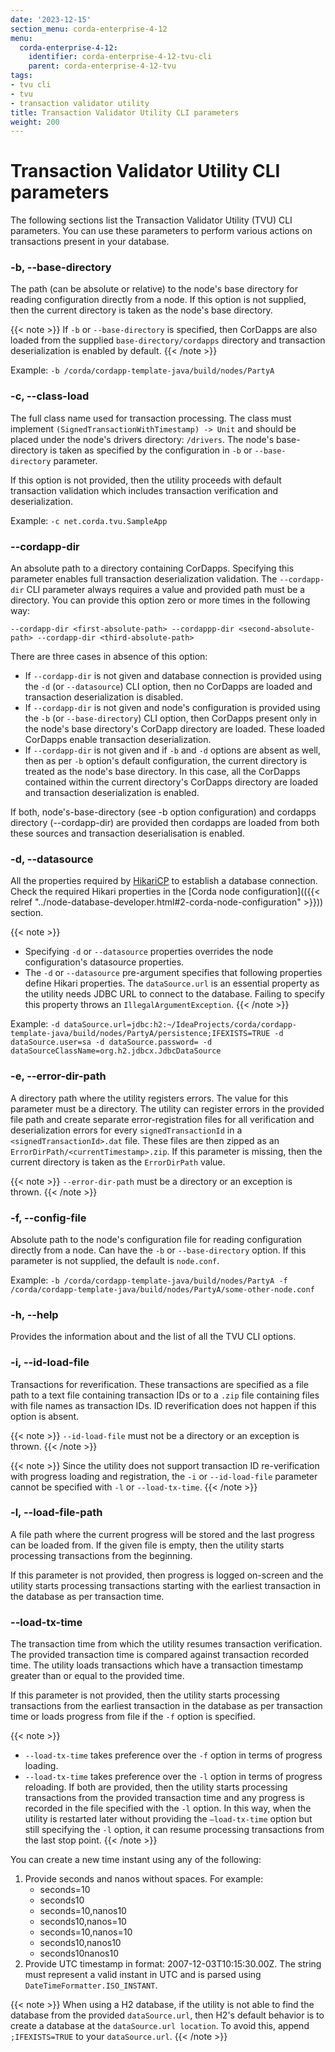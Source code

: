 ```yaml
---
date: '2023-12-15'
section_menu: corda-enterprise-4-12
menu:
  corda-enterprise-4-12:
    identifier: corda-enterprise-4-12-tvu-cli
    parent: corda-enterprise-4-12-tvu
tags:
- tvu cli
- tvu
- transaction validator utility
title: Transaction Validator Utility CLI parameters
weight: 200
---
```


# Transaction Validator Utility CLI parameters

The following sections list the Transaction Validator Utility (TVU) CLI parameters. You can use these parameters to perform various actions on transactions present in your database.

### -b, --base-directory

The path (can be absolute or relative) to the node's base directory for reading configuration directly from a node. If this option is not supplied, then the current directory is taken as the node's base directory.

{{< note >}}
If `-b` or `--base-directory` is specified, then CorDapps are also loaded from the supplied `base-directory/cordapps` directory and transaction deserialization is enabled by default.
{{< /note >}}

Example: `-b /corda/cordapp-template-java/build/nodes/PartyA`

### -c, --class-load

The full class name used for transaction processing. The class must implement `(SignedTransactionWithTimestamp) -> Unit` and should be placed under the node's drivers directory: `/drivers`. The node's base-directory is taken as specified by the configuration in `-b` or `--base-directory` parameter.

If this option is not provided, then the utility proceeds with default transaction validation which includes transaction verification and deserialization.

Example: `-c net.corda.tvu.SampleApp`

### --cordapp-dir

An absolute path to a directory containing CorDapps. Specifying this parameter enables full transaction deserialization validation. The `--cordapp-dir` CLI parameter always requires a value and provided path must be a directory. You can provide this option zero or more times in the following way:

`--cordapp-dir <first-absolute-path> --cordappp-dir <second-absolute-path> --cordapp-dir <third-absolute-path>`

There are three cases in absence of this option:
* If `--cordapp-dir` is not given and database connection is provided using the `-d` (or `--datasource`) CLI option, then no CorDapps are loaded and transaction deserialization is disabled.
* If `--cordapp-dir` is not given and node's configuration is provided using the `-b` (or `--base-directory`) CLI option, then CorDapps present only in the node's base directory's CorDapp directory are loaded. These loaded CorDapps enable transaction deserialization.
* If `--cordapp-dir` is not given and if `-b` and `-d` options are absent as well, then as per `-b` option's default configuration, the current directory is treated as the node's base directory. In this case, all the CorDapps contained within the current directory's CorDapps directory are loaded and transaction deserialization is enabled.

If both, node's-base-directory (see -b option configuration) and cordapps directory (--cordapp-dir) are provided then cordapps are loaded from both these sources and transaction deserialisation is enabled.

### -d, --datasource

All the properties required by [HikariCP](https://github.com/brettwooldridge/HikariCP) to establish a database connection. Check the required Hikari properties in the [Corda node configuration](({{< relref "../node-database-developer.html#2-corda-node-configuration" >}})) section.

{{< note >}}
* Specifying `-d` or `--datasource` properties overrides the node configuration's datasource properties.
* The `-d` or `--datasource` pre-argument specifies that following properties define Hikari properties. The `dataSource.url` is an essential property as the utility needs JDBC URL to connect to the database. Failing to specify this property throws an `IllegalArgumentException`.
{{< /note >}}

Example: `-d dataSource.url=jdbc:h2:~/IdeaProjects/corda/cordapp-template-java/build/nodes/PartyA/persistence;IFEXISTS=TRUE -d  dataSource.user=sa -d dataSource.password= -d dataSourceClassName=org.h2.jdbcx.JdbcDataSource`

### -e, --error-dir-path

A directory path where the utility registers errors. The value for this parameter must be a directory. The utility can register errors in the provided file path and create separate error-registration files for all verification and deserialization errors for every `signedTransactionId` in a `<signedTransactionId>.dat` file. These files are then zipped as an `ErrorDirPath/<currentTimestamp>.zip`. If this parameter is missing, then the current directory is taken as the `ErrorDirPath` value.

{{< note >}}
`--error-dir-path` must be a directory or an exception is thrown.
{{< /note >}}

### -f, --config-file

Absolute path to the node's configuration file for reading configuration directly from a node. Can have the `-b` or `--base-directory` option. If this parameter is not supplied, the default is `node.conf`.

Example: `-b /corda/cordapp-template-java/build/nodes/PartyA -f /corda/cordapp-template-java/build/nodes/PartyA/some-other-node.conf`

### -h, --help

Provides the information about and the list of all the TVU CLI options.

### -i, --id-load-file

Transactions for reverification. These transactions are specified as a file path to a text file containing transaction IDs or to a `.zip` file containing files with file names as transaction IDs.
ID reverification does not happen if this option is absent.

{{< note >}}
`--id-load-file` must not be a directory or an exception is thrown.
{{< /note >}}

{{< note >}}
Since the utility does not support transaction ID re-verification with progress loading and registration, the `-i` or `--id-load-file` parameter cannot be specified with `-l` or `--load-tx-time`.
{{< /note >}}

### -l, --load-file-path

A file path where the current progress will be stored and the last progress can be loaded from. If the given file is empty, then the utility starts processing transactions from the beginning.

If this parameter is not provided, then progress is logged on-screen and the utility starts processing transactions starting with the earliest transaction in the database as per transaction time.

### --load-tx-time

The transaction time from which the utility resumes transaction verification. The provided transaction time is compared against transaction recorded time. The utility loads transactions which have a transaction timestamp greater than or equal to the provided time.

If this parameter is not provided, then the utility starts processing transactions from the earliest transaction in the database as per transaction time or loads progress from file if the `-f` option is specified.

{{< note >}}
* `--load-tx-time` takes preference over the `-f` option in terms of progress loading.
* `--load-tx-time` takes preference over the `-l` option in terms of progress reloading. If both are provided, then the utility starts processing transactions from the provided transaction time and any progress is recorded in the file specified with the `-l` option. In this way, when the utility is restarted later without providing the `–load-tx-time` option but still specifying the `-l` option, it can resume processing transactions from the last stop point.
{{< /note >}}

You can create a new time instant using any of the following:

1. Provide seconds and nanos without spaces. For example:
    * seconds=10
    * seconds10
    * seconds=10,nanos10
    * seconds10,nanos=10
    * seconds=10,nanos=10
    * seconds10,nanos10
    * seconds10nanos10
2. Provide UTC timestamp in format: 2007-12-03T10:15:30.00Z. The string must represent a valid instant in UTC and is parsed using `DateTimeFormatter.ISO_INSTANT`.

{{< note >}}
When using a H2 database, if the utility is not able to find the database from the provided `dataSource.url`, then H2's default behavior is to create a database at the `dataSource.url location`. To avoid this, append `;IFEXISTS=TRUE` to your `dataSource.url`.
{{< /note >}}
